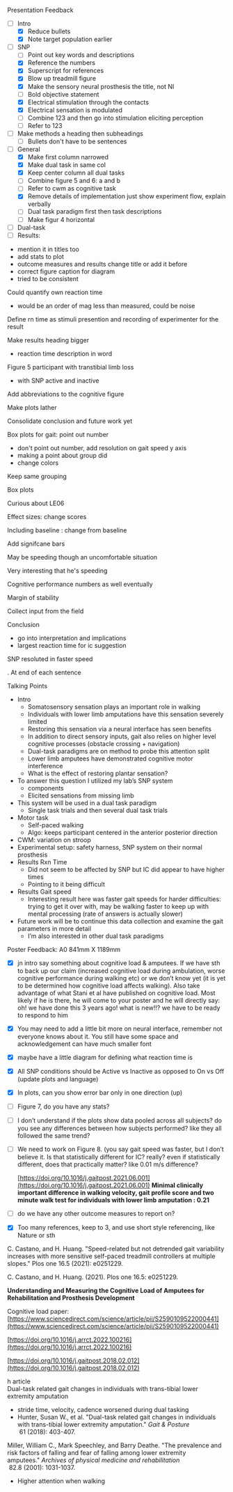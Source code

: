   

Presentation Feedback

- [ ] Intro
    - [x] Reduce bullets
    - [x] Note target population earlier
- [ ] SNP
    - [ ] Point out key words and descriptions
    - [x] Reference the numbers
    - [x] Superscript for references
    - [x] Blow up treadmill figure
    - [x] Make the sensory neural prosthesis the title, not NI
    - [ ] Bold objective statement
    - [x] Electrical stimulation through the contacts
    - [x] Electrical sensation is modulated
    - [ ] Combine 123 and then go into stimulation eliciting perception
    - [ ] Refer to 123
- [ ] Make methods a heading then subheadings
    - [ ] Bullets don't have to be sentences
- [ ] General
    - [x] Make first column narrowed
    - [x] Make dual task in same col
    - [x] Keep center column all dual tasks
    - [ ] Combine figure 5 and 6: a and b
    - [ ] Refer to cwm as cognitive task
    - [x] Remove details of implementation just show experiment flow, explain verbally
    - [ ] Dual task paradigm first then task descriptions
    - [ ] Make figur 4 horizontal
- [ ] Dual-task
- [ ] Results:

- mention it in titles too
- add stats to plot
- outcome measures and results change title or add it before
- correct figure caption for diagram
- tried to be consistent

Could quantify own reaction time

- would be an order of mag less than measured, could be noise

Define rn time as stimuli presention and recording of experimenter for the result

Make results heading bigger

- reaction time description in word

Figure 5 participant with transtibial limb loss

- with SNP active and inactive

Add abbreviations to the cognitive figure

Make plots lather

Consolidate conclusion and future work yet

Box plots for gait: point out number

- don't point out number, add resolution on gait speed y axis
- making a point about group did
- change colors

Keep same grouping

Box plots

Curious about LE06

Effect sizes: change scores

Including baseline : change from baseline

Add signifcane bars

May be speeding though an uncomfortable situation

Very interesting that he's speeding

Cognitive performance numbers as well eventually

Margin of stability

Collect input from the field

Conclusion

- go into interpretation and implications
- largest reaction time for ic suggestion

SNP resoluted in faster speed

. At end of each sentence

  

  

  

Talking Points

- Intro
    - Somatosensory sensation plays an important role in walking
    - Individuals with lower limb amputations have this sensation severely limited
    - Restoring this sensation via a neural interface has seen benefits
    - In addition to direct sensory inputs, gait also relies on higher level cognitive processes (obstacle crossing + navigation)
    - Dual-task paradigms are on method to probe this attention split
    - Lower limb amputees have demonstrated cognitive motor interference
    - What is the effect of restoring plantar sensation?
- To answer this question I utilized my lab’s SNP system
    - components
    - Elicited sensations from missing limb
- This system will be used in a dual task paradigm
    - Single task trials and then several dual task trials
- Motor task
    - Self-paced walking
    - Algo: keeps participant centered in the anterior posterior direction
- CWM: variation on stroop
- Experimental setup: safety harness, SNP system on their normal prosthesis
- Results Rxn Time
    - Did not seem to be affected by SNP but IC did appear to have higher times
    - Pointing to it being difficult
- Results Gait speed
    - Interesting result here was faster gait speeds for harder difficulties: trying to get it over with, may be walking faster to keep up with mental processing (rate of answers is actually slower)
- Future work will be to continue this data collection and examine the gait parameters in more detail
    - I’m also interested in other dual task paradigms

  

Poster Feedback: A0 841mm X 1189mm

- [x] jn intro say something about cognitive load & amputees. If we have sth to back up our claim (increased cognitive load during ambulation, worse cognitive performance during walking etc) or we don’t know yet (it is yet to be determined how cognitive load affects walking). Also take advantage of what Stani et al have published on cognitive load. Most likely if he is there, he will come to your poster and he will directly say: oh! we have done this 3 years ago! what is new!!? we have to be ready to respond to him
- [x] You may need to add a little bit more on neural interface, remember not everyone knows about it. You still have some space and acknowledgement can have much smaller font
- [x] maybe have a little diagram for defining what reaction time is
- [x] All SNP conditions should be Active vs Inactive as opposed to On vs Off (update plots and language)
- [x] In plots, can you show error bar only in one direction (up)
- [ ] Figure 7, do you have any stats?
- [ ] I don’t understand if the plots show data pooled across all subjects? do you see any differences between how subjects performed? like they all followed the same trend?
- [ ] We need to work on Figure 8. (you say gait speed was faster, but I don’t believe it. Is that statistically different for IC? really? even if statistically different, does that practically matter? like 0.01 m/s difference?
    
    [https://doi.org/10.1016/j.gaitpost.2021.06.001](https://doi.org/10.1016/j.gaitpost.2021.06.001) **Minimal clinically important difference in walking velocity, gait profile score and two minute walk test for individuals with lower limb amputation : 0.21**
    
- [ ] do we have any other outcome measures to report on?
- [x] Too many references, keep to 3, and use short style referencing, like Nature or sth

C. Castano, and H. Huang. "Speed-related but not detrended gait variability increases with more sensitive self-paced treadmill controllers at multiple slopes." Plos one 16.5 (2021): e0251229.

  

C. Castano, and H. Huang. (2021). Plos one 16.5: e0251229.

  

**Understanding and Measuring the Cognitive Load of Amputees for Rehabilitation and Prosthesis Development**

Cognitive load paper: [https://www.sciencedirect.com/science/article/pii/S2590109522000441](https://www.sciencedirect.com/science/article/pii/S2590109522000441)

[https://doi.org/10.1016/j.arrct.2022.100216](https://doi.org/10.1016/j.arrct.2022.100216)

  

  

[https://doi.org/10.1016/j.gaitpost.2018.02.012](https://doi.org/10.1016/j.gaitpost.2018.02.012)

h article  
Dual-task related gait changes in individuals with trans-tibial lower extremity amputation

- stride time, velocity, cadence worsened during dual tasking
- Hunter, Susan W., et al. "Dual-task related gait changes in individuals with trans-tibial lower extremity amputation." _Gait & Posture_  
     61 (2018): 403-407.

  

Miller, William C., Mark Speechley, and Barry Deathe. "The prevalence and risk factors of falling and fear of falling among lower extremity amputees." _Archives of physical medicine and rehabilitation_  
 82.8 (2001): 1031-1037.

- Higher attention when walking